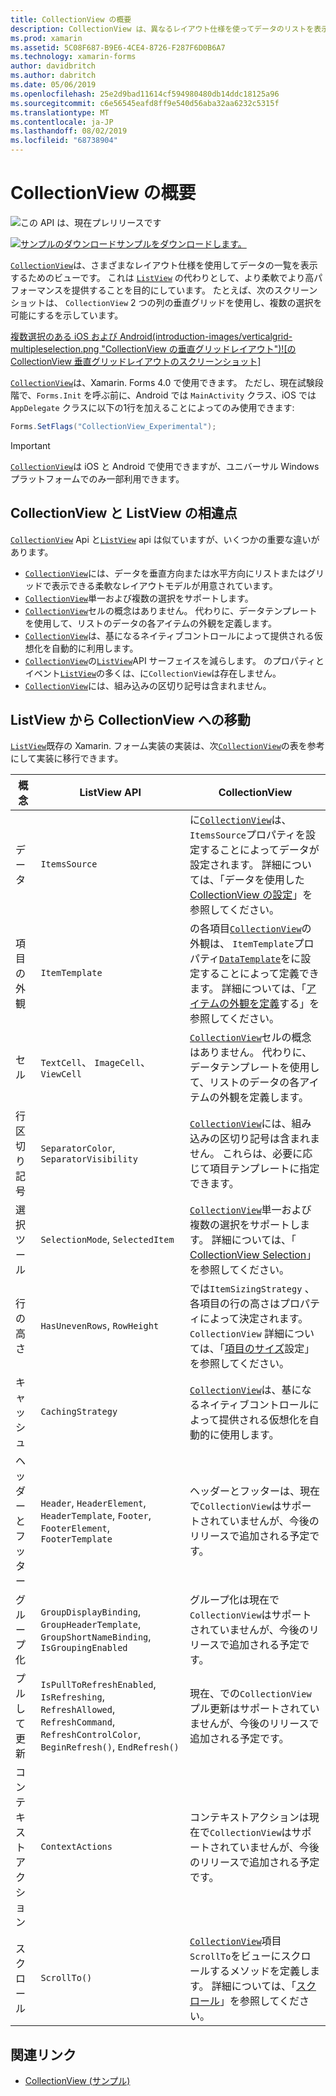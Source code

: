 ```yaml
---
title: CollectionView の概要
description: CollectionView は、異なるレイアウト仕様を使ってデータのリストを表示するための柔軟で高パフォーマンスなビューです。
ms.prod: xamarin
ms.assetid: 5C08F687-B9E6-4CE4-8726-F287F6D0B6A7
ms.technology: xamarin-forms
author: davidbritch
ms.author: dabritch
ms.date: 05/06/2019
ms.openlocfilehash: 25e2d9bad11614cf594980480db14ddc18125a96
ms.sourcegitcommit: c6e56545eafd8ff9e540d56aba32aa6232c5315f
ms.translationtype: MT
ms.contentlocale: ja-JP
ms.lasthandoff: 08/02/2019
ms.locfileid: "68738904"
---
```

# <a name="xamarinforms-collectionview-introduction"></a>CollectionView の概要

![](~/media/shared/preview.png "この API は、現在プレリリースです")

[![サンプルのダウンロード](~/media/shared/download.png)サンプルをダウンロードします。](https://docs.microsoft.com/samples/xamarin/xamarin-forms-samples/userinterface-collectionviewdemos/)

[`CollectionView`](xref:Xamarin.Forms.CollectionView)は、さまざまなレイアウト仕様を使用してデータの一覧を表示するためのビューです。 これは [ `ListView`](xref:Xamarin.Forms.ListView) の代わりとして、より柔軟でより高パフォーマンスを提供することを目的にしています。 たとえば、次のスクリーンショットは、 `CollectionView` 2 つの列の垂直グリッドを使用し、複数の選択を可能にするを示しています。

[複数選択のある iOS および Android(introduction-images/verticalgrid-multipleselection.png "CollectionView の垂直グリッドレイアウト")![の CollectionView 垂直グリッドレイアウトのスクリーンショット]](introduction-images/verticalgrid-multipleselection-large.png#lightbox "複数選択の CollectionView 垂直グリッドレイアウト")

[`CollectionView`](xref:Xamarin.Forms.CollectionView)は、Xamarin. Forms 4.0 で使用できます。 ただし、現在試験段階で、`Forms.Init` を呼ぶ前に、Android では `MainActivity` クラス、iOS では `AppDelegate` クラスに以下の1行を加えることによってのみ使用できます:

```csharp
Forms.SetFlags("CollectionView_Experimental");
```

> [!IMPORTANT]
> [`CollectionView`](xref:Xamarin.Forms.CollectionView)は iOS と Android で使用できますが、ユニバーサル Windows プラットフォームでのみ一部利用できます。

## <a name="collectionview-and-listview-differences"></a>CollectionView と ListView の相違点

[`CollectionView`](xref:Xamarin.Forms.CollectionView) Api と[`ListView`](xref:Xamarin.Forms.ListView) api は似ていますが、いくつかの重要な違いがあります。

- [`CollectionView`](xref:Xamarin.Forms.CollectionView)には、データを垂直方向または水平方向にリストまたはグリッドで表示できる柔軟なレイアウトモデルが用意されています。
- [`CollectionView`](xref:Xamarin.Forms.CollectionView)単一および複数の選択をサポートします。
- [`CollectionView`](xref:Xamarin.Forms.CollectionView)セルの概念はありません。 代わりに、データテンプレートを使用して、リストのデータの各アイテムの外観を定義します。
- [`CollectionView`](xref:Xamarin.Forms.CollectionView)は、基になるネイティブコントロールによって提供される仮想化を自動的に利用します。
- [`CollectionView`](xref:Xamarin.Forms.CollectionView)の[`ListView`](xref:Xamarin.Forms.ListView)API サーフェイスを減らします。 のプロパティとイベント[`ListView`](xref:Xamarin.Forms.ListView)の多くは、に`CollectionView`は存在しません。
- [`CollectionView`](xref:Xamarin.Forms.CollectionView)には、組み込みの区切り記号は含まれません。

## <a name="move-from-listview-to-collectionview"></a>ListView から CollectionView への移動

[`ListView`](xref:Xamarin.Forms.ListView)既存の Xamarin. フォーム実装の実装は、次[`CollectionView`](xref:Xamarin.Forms.CollectionView)の表を参考にして実装に移行できます。

| 概念 | ListView API | CollectionView |
|---|---|---|
| データ | `ItemsSource` | に[`CollectionView`](xref:Xamarin.Forms.CollectionView)は、 `ItemsSource`プロパティを設定することによってデータが設定されます。 詳細については、「データを使用した[CollectionView の設定](populate-data.md#populate-a-collectionview-with-data)」を参照してください。 |
| 項目の外観 | `ItemTemplate` | の各項目[`CollectionView`](xref:Xamarin.Forms.CollectionView)の外観は、 `ItemTemplate`プロパティ[`DataTemplate`](xref:Xamarin.Forms.DataTemplate)をに設定することによって定義できます。 詳細については、「[アイテムの外観を定義](populate-data.md#define-item-appearance)する」を参照してください。 |
| セル | `TextCell`、 `ImageCell`、 `ViewCell` | [`CollectionView`](xref:Xamarin.Forms.CollectionView)セルの概念はありません。 代わりに、データテンプレートを使用して、リストのデータの各アイテムの外観を定義します。 |
| 行区切り記号 | `SeparatorColor`, `SeparatorVisibility` | [`CollectionView`](xref:Xamarin.Forms.CollectionView)には、組み込みの区切り記号は含まれません。 これらは、必要に応じて項目テンプレートに指定できます。 |
| 選択ツール | `SelectionMode`, `SelectedItem` | [`CollectionView`](xref:Xamarin.Forms.CollectionView)単一および複数の選択をサポートします。 詳細については、「 [CollectionView Selection](selection.md)」を参照してください。 |
| 行の高さ | `HasUnevenRows`, `RowHeight` | では`ItemSizingStrategy` 、各項目の行の高さはプロパティによって決定されます。 `CollectionView` 詳細については、「[項目のサイズ](layout.md#item-sizing)設定」を参照してください。|
| キャッシュ | `CachingStrategy` | [`CollectionView`](xref:Xamarin.Forms.CollectionView)は、基になるネイティブコントロールによって提供される仮想化を自動的に使用します。 |
| ヘッダーとフッター | `Header`, `HeaderElement`, `HeaderTemplate`, `Footer`, `FooterElement`, `FooterTemplate` | ヘッダーとフッターは、現在で`CollectionView`はサポートされていませんが、今後のリリースで追加される予定です。|
| グループ化 | `GroupDisplayBinding`, `GroupHeaderTemplate`, `GroupShortNameBinding`, `IsGroupingEnabled` | グループ化は現在で`CollectionView`はサポートされていませんが、今後のリリースで追加される予定です。 |
| プルして更新 | `IsPullToRefreshEnabled`, `IsRefreshing`, `RefreshAllowed`, `RefreshCommand`, `RefreshControlColor`, `BeginRefresh()`, `EndRefresh()` | 現在、での`CollectionView`プル更新はサポートされていませんが、今後のリリースで追加される予定です。 |
| コンテキスト アクション | `ContextActions` | コンテキストアクションは現在で`CollectionView`はサポートされていませんが、今後のリリースで追加される予定です。 |
| スクロール | `ScrollTo()` | [`CollectionView`](xref:Xamarin.Forms.CollectionView)項目`ScrollTo`をビューにスクロールするメソッドを定義します。 詳細については、「[スクロール](scrolling.md)」を参照してください。 |

## <a name="related-links"></a>関連リンク

- [CollectionView (サンプル)](https://docs.microsoft.com/samples/xamarin/xamarin-forms-samples/userinterface-collectionviewdemos/)
